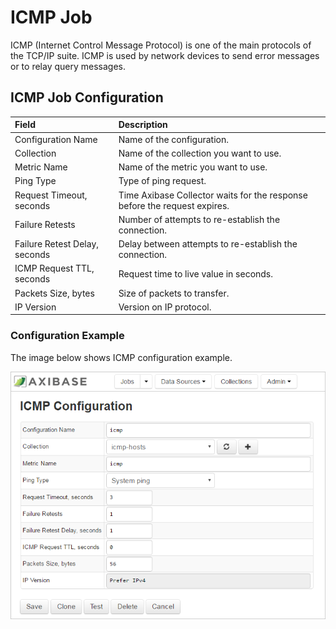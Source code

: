 # ICMP Job

ICMP (Internet Control Message Protocol) is one of the main protocols of the TCP/IP suite. ICMP is used by network devices to send error messages or to relay query messages.

## ICMP Job Configuration

| Field       | Description   |
|:-------------|:--------------|
| Configuration Name     | Name of the configuration. |
| Collection     |  Name of the collection you want to use. |
| Metric Name | Name of the metric you want to use. |
| Ping Type | Type of ping request. |
| Request Timeout, seconds | Time Axibase Collector waits for the response before the request expires. |
| Failure Retests | Number of attempts to re-establish the connection.  |
| Failure Retest Delay, seconds|  Delay between attempts to re-establish the connection.  |
| ICMP Request TTL, seconds |  Request time to live value in seconds.   |
| Packets Size, bytes | Size of packets to transfer.   |
| IP Version |   Version on IP protocol.  |

### Configuration Example

The image below shows ICMP configuration example.

![ICMP Configuration](./images/icmp_job.png)
